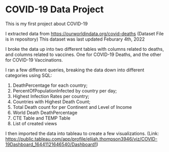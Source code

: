 
# COVID-19 Data Project

This is my first project about COVID-19

I extracted data from https://ourworldindata.org/covid-deaths (Dataset File is in repository)
This dataset was last updated Feburary 4th, 2022

I broke the data up into two different tables with columns related to deaths, and columns related to vaccines. One for COVID-19 Deaths, and the other for COVID-19 Vaccinations.

I ran a few different queries, breaking the data down into different categories using SQL:

1. DeathPercentage for each country;
2. PercentOfPopulationInfected by country per day;
3. Highest Infection Rates per country;
4. Countries with Highest Death Count;
5. Total Death count for per Continent and Level of Income
6. World Death DeathPercentage
7. CTE Table and TEMP Table
8. List of created views

I then imported the data into tableau to create a few visualizations. (Link: https://public.tableau.com/app/profile/elijah.thompson3946/viz/COVID-19Dashboard_16441121646540/Dashboard1)
